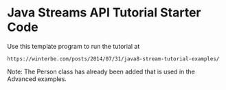 # Java Streams API Tutorial Starter Code

Use this template program to run the tutorial at

`https://winterbe.com/posts/2014/07/31/java8-stream-tutorial-examples/`

Note:  The Person class has already been added that is used in the Advanced examples.
